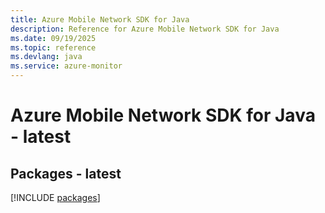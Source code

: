 ```yaml
---
title: Azure Mobile Network SDK for Java
description: Reference for Azure Mobile Network SDK for Java
ms.date: 09/19/2025
ms.topic: reference
ms.devlang: java
ms.service: azure-monitor
---
```

# Azure Mobile Network SDK for Java - latest
## Packages - latest
[!INCLUDE [packages](mobile-network-index.md)]